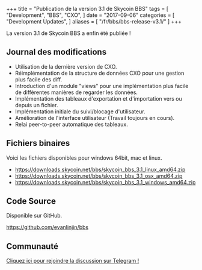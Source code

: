 +++
title = "Publication de la version 3.1 de Skycoin BBS"
tags = [
	"Development",
	"BBS",
	"CXO",
]
date = "2017-09-06"
categories = [
	"Development Updates",
]
aliases = [
	"/fr/bbs/bbs-release-v3.1/"
]
+++

La version 3.1 de Skycoin BBS a enfin été publiée !

## Journal des modifications

- Utilisation de la dernière version de CXO.
- Réimplémentation de la structure de données CXO pour une gestion plus facile des diff.
- Introduction d'un module "views" pour une implémentation plus facile de différentes manières de regarder les données.
- Implémentation des tableaux d'exportation et d'importation vers ou depuis un fichier.
- Implémentation initiale du suivi/blocage d'utilisateur.
- Amélioration de l'interface utilisateur (Travail toujours en cours).
- Relai peer-to-peer automatique des tableaux.


## Fichiers binaires

Voici les fichiers disponibles pour windows 64bit, mac et linux.

- https://downloads.skycoin.net/bbs/skycoin_bbs_3.1_linux_amd64.zip
- https://downloads.skycoin.net/bbs/skycoin_bbs_3.1_osx_amd64.zip
- https://downloads.skycoin.net/bbs/skycoin_bbs_3.1_windows_amd64.zip

## Code Source

Disponible sur GitHub.

https://github.com/evanlinjin/bbs

## Communauté

[Cliquez ici pour rejoindre la discussion sur Telegram !](https://t.me/skycoinbbs)
